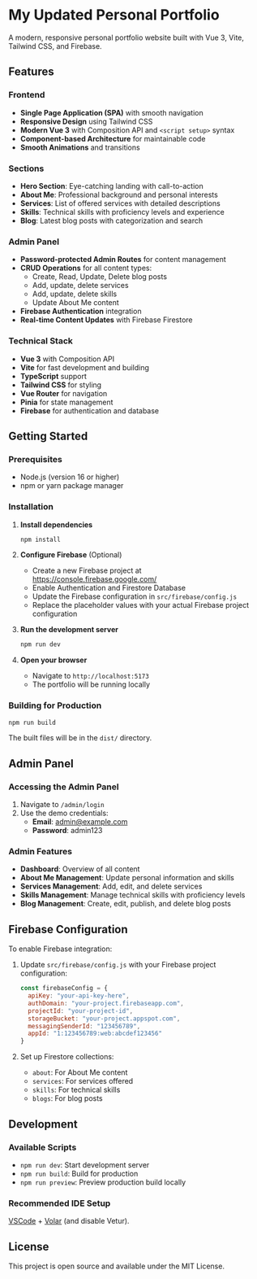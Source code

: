 # My Updated Personal Portfolio

A modern, responsive personal portfolio website built with Vue 3, Vite, Tailwind CSS, and Firebase.

## Features

### Frontend
- **Single Page Application (SPA)** with smooth navigation
- **Responsive Design** using Tailwind CSS
- **Modern Vue 3** with Composition API and `<script setup>` syntax
- **Component-based Architecture** for maintainable code
- **Smooth Animations** and transitions

### Sections
- **Hero Section**: Eye-catching landing with call-to-action
- **About Me**: Professional background and personal interests
- **Services**: List of offered services with detailed descriptions
- **Skills**: Technical skills with proficiency levels and experience
- **Blog**: Latest blog posts with categorization and search

### Admin Panel
- **Password-protected Admin Routes** for content management
- **CRUD Operations** for all content types:
  - Create, Read, Update, Delete blog posts
  - Add, update, delete services
  - Add, update, delete skills
  - Update About Me content
- **Firebase Authentication** integration
- **Real-time Content Updates** with Firebase Firestore

### Technical Stack
- **Vue 3** with Composition API
- **Vite** for fast development and building
- **TypeScript** support
- **Tailwind CSS** for styling
- **Vue Router** for navigation
- **Pinia** for state management
- **Firebase** for authentication and database

## Getting Started

### Prerequisites
- Node.js (version 16 or higher)
- npm or yarn package manager

### Installation

1. **Install dependencies**
   ```bash
   npm install
   ```

2. **Configure Firebase** (Optional)
   - Create a new Firebase project at https://console.firebase.google.com/
   - Enable Authentication and Firestore Database
   - Update the Firebase configuration in `src/firebase/config.js`
   - Replace the placeholder values with your actual Firebase project configuration

3. **Run the development server**
   ```bash
   npm run dev
   ```

4. **Open your browser**
   - Navigate to `http://localhost:5173`
   - The portfolio will be running locally

### Building for Production

```bash
npm run build
```

The built files will be in the `dist/` directory.

## Admin Panel

### Accessing the Admin Panel
1. Navigate to `/admin/login`
2. Use the demo credentials:
   - **Email**: admin@example.com
   - **Password**: admin123

### Admin Features
- **Dashboard**: Overview of all content
- **About Me Management**: Update personal information and skills
- **Services Management**: Add, edit, and delete services
- **Skills Management**: Manage technical skills with proficiency levels
- **Blog Management**: Create, edit, publish, and delete blog posts

## Firebase Configuration

To enable Firebase integration:

1. Update `src/firebase/config.js` with your Firebase project configuration:
   ```javascript
   const firebaseConfig = {
     apiKey: "your-api-key-here",
     authDomain: "your-project.firebaseapp.com",
     projectId: "your-project-id",
     storageBucket: "your-project.appspot.com",
     messagingSenderId: "123456789",
     appId: "1:123456789:web:abcdef123456"
   }
   ```

2. Set up Firestore collections:
   - `about`: For About Me content
   - `services`: For services offered
   - `skills`: For technical skills
   - `blogs`: For blog posts

## Development

### Available Scripts
- `npm run dev`: Start development server
- `npm run build`: Build for production
- `npm run preview`: Preview production build locally

### Recommended IDE Setup
[VSCode](https://code.visualstudio.com/) + [Volar](https://marketplace.visualstudio.com/items?itemName=Vue.volar) (and disable Vetur).

## License

This project is open source and available under the MIT License.
